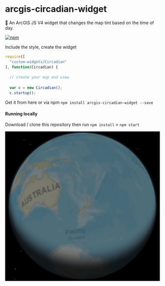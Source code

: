 # arcgis-circadian-widget
:sunrise: An ArcGIS JS V4 widget that changes the map tint based on the time of day.

[![npm](https://img.shields.io/npm/v/arcgis-circadian-widget.svg?maxAge=2592000)](https://www.npmjs.com/package/arcgis-circadian-widget)

Include the style, create the widget

```js
require([
  "custom-widgets/Circadian"
], function(Circadian) {

  // create your map and view

  var c = new Circadian();
  c.startup();
```

Get it from here or via npm `npm install arcgis-circadian-widget --save`

#### Running locally

Download / clone this repository then run `npm install` > `npm start`

![example](https://raw.githubusercontent.com/davetimmins/arcgis-circadian-widget/master/circadian.gif)


